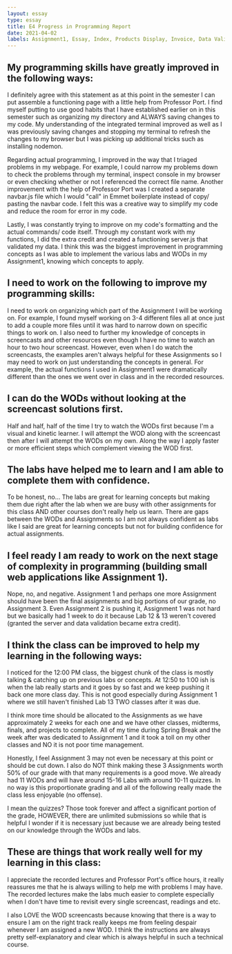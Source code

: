 ```yaml
---
layout: essay
type: essay
title: E4 Progress in Programming Report
date: 2021-04-02
labels: Assignment1, Essay, Index, Products Display, Invoice, Data Validation, Commenting
---
```


## My programming skills have greatly improved in the following ways:

I definitely agree with this statement as at this point in the semester I can put assemble a functioning page with a little help from Professor Port. I find myself putting to use good habits that I have established earlier on in this semester such as organizing my directory and ALWAYS saving changes to my code. My understanding of the integrated terminal improved as well as I was previously saving changes and stopping my terminal to refresh the changes to my browser but I was picking up additional tricks such as installing nodemon. 

Regarding actual programming, I improved in the way that I triaged problems in my webpage. For example, I could narrow my problems down to check the problems through my terminal, inspect console in my browser or even checking whether or not I referenced the correct file name. Another improvement with the help of Professor Port was I created a separate navbar.js file which I would "call" in Emmet boilerplate instead of copy/ pasting the navbar code. I felt this was a creative way to simplify my code and reduce the room for error in my code. 

Lastly, I was constantly trying to improve on my code's formatting and the actual commands/ code itself. Through my constant work with my functions, I did the extra credit and created a functioning server.js that validated my data. I think this was the biggest improvement in programming concepts as I was able to implement the various labs and WODs in my Assignment1, knowing which concepts to apply. 

## I need to work on the following to improve my programming skills:

I need to work on organizing which part of the Assignment I will be working on. For example, I found myself working on 3-4 different files all at once just to add a couple more files until it was hard to narrow down on specific things to work on. I also need to further my knowledge of concepts in screencasts and other resources even though I have no time to watch an hour to two hour screencast. However, even when I do watch the screencasts, the examples aren't always helpful for these Assignments so I may need to work on just understanding the concepts in general. For example, the actual functions I used in Assignment1 were dramatically different than the ones we went over in class and in the recorded resources.

## I can do the WODs without looking at the screencast solutions first.

Half and half, half of the time I try to watch the WODs first because I'm a visual and kinetic learner. I will attempt the WOD along with the screencast then after I will attempt the WODs on my own. Along the way I apply faster or more efficient steps which complement viewing the WOD first. 

## The labs have helped me to learn and I am able to complete them with confidence.

To be honest, no... The labs are great for learning concepts but making them due right after the lab when we are busy with other assignments for this class AND other courses don't really help us learn. There are gaps between the WODs and Assignments so I am not always confident as labs like I said are great for learning concepts but not for building confidence for actual assignments.

## I feel ready I am ready to work on the next stage of complexity in programming (building small web applications like Assignment 1).

Nope, no, and negative. Assignment 1 and perhaps one more Assignment should have been the final assignments and big portions of our grade, no Assignment 3. Even Assignment 2 is pushing it, Assignment 1 was not hard but we basically had 1 week to do it because Lab 12 & 13 weren't covered (granted the server and data validation became extra credit). 

## I think the class can be improved to help my learning in the following ways:

I noticed for the 12:00 PM class, the biggest chunk of the class is mostly talking & catching up on previous labs or concepts. At 12:50 to 1:00 ish is when the lab really starts and it goes by so fast and we keep pushing it back one more class day. This is not good especially during Assignment 1 where we still haven't finished Lab 13 TWO classes after it was due. 

I think more time should be allocated to the Assignments as we have approximately 2 weeks for each one and we have other classes, midterms, finals, and projects to complete. All of my time during Spring Break and the week after was dedicated to Assignment 1 and it took a toll on my other classes and NO it is not poor time management. 

Honestly, I feel Assignment 3 may not even be necessary at this point or should be cut down. I also do NOT think making these 3 Assignments worth 50% of our grade with that many requirements is a good move. We already had 11 WODs and will have around 15-16 Labs with around 10-11 quizzes. In no way is this proportionate grading and all of the following really made the class less enjoyable (no offense). 

I mean the quizzes? Those took forever and affect a significant portion of the grade, HOWEVER, there are unlimited submissions so while that is helpful I wonder if it is necessary just because we are already being tested on our knowledge through the WODs and labs. 

## These are things that work really well for my learning in this class:

I appreciate the recorded lectures and Professor Port's office hours, it really reassures me that he is always willing to help me with problems I may have. The recorded lectures make the labs much easier to complete especially when I don't have time to revisit every single screencast, readings and etc. 

I also LOVE the WOD screencasts because knowing that there is a way to ensure I am on the right track really keeps me from feeling despair whenever I am assigned a new WOD. I think the instructions are always pretty self-explanatory and clear which is always helpful in such a technical course.
